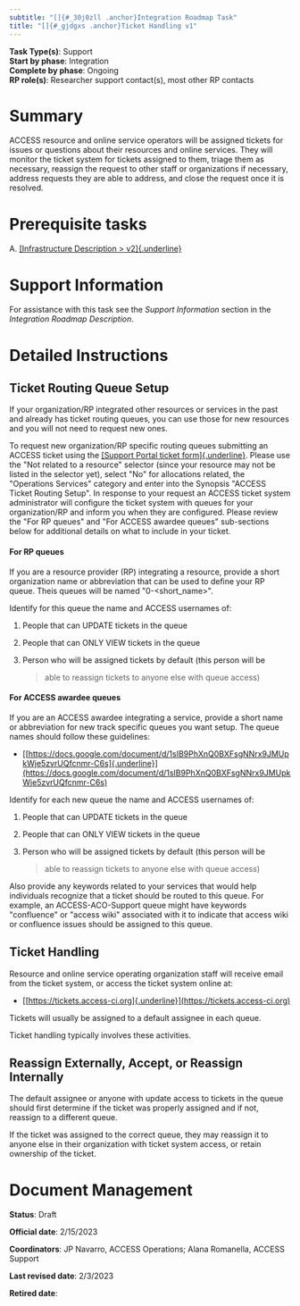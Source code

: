 ```yaml
---
subtitle: "[]{#_30j0zll .anchor}Integration Roadmap Task"
title: "[]{#_gjdgxs .anchor}Ticket Handling v1"
---
```


**Task Type(s)**: Support\
**Start by phase**: Integration\
**Complete by phase**: Ongoing\
**RP role(s)**: Researcher support contact(s), most other RP contacts

# Summary

ACCESS resource and online service operators will be assigned tickets
for issues or questions about their resources and online services. They
will monitor the ticket system for tickets assigned to them, triage them
as necessary, reassign the request to other staff or organizations if
necessary, address requests they are able to address, and close the
request once it is resolved.

# Prerequisite tasks

A.  [[Infrastructure Description
    > v2]{.underline}](https://docs.google.com/document/d/17vqEoF5lM_eZwBCzkjGwcqkMCiKAOpmfCJWJTGsE42k/edit?usp=share_link)

# Support Information

For assistance with this task see the *Support Information* section in
the *Integration Roadmap Description*.

# Detailed Instructions

## Ticket Routing Queue Setup

If your organization/RP integrated other resources or services in the
past and already has ticket routing queues, you can use those for new
resources and you will not need to request new ones.

To request new organization/RP specific routing queues submitting an
ACCESS ticket using the [[Support Portal ticket
form]{.underline}](https://support.access-ci.org/open-a-ticket). Please
use the "Not related to a resource" selector (since your resource may
not be listed in the selector yet), select "No" for allocations related,
the "Operations Services" category and enter into the Synopsis "ACCESS
Ticket Routing Setup". In response to your request an ACCESS ticket
system administrator will configure the ticket system with queues for
your organization/RP and inform you when they are configured. Please
review the "For RP queues" and "For ACCESS awardee queues" sub-sections
below for additional details on what to include in your ticket.

#### For RP queues

If you are a resource provider (RP) integrating a resource, provide a
short organization name or abbreviation that can be used to define your
RP queue. Theis queues will be named "0-\<short_name\>".

Identify for this queue the name and ACCESS usernames of:

1.  People that can UPDATE tickets in the queue

2.  People that can ONLY VIEW tickets in the queue

3.  Person who will be assigned tickets by default (this person will be
    > able to reassign tickets to anyone else with queue access)

#### For ACCESS awardee queues

If you are an ACCESS awardee integrating a service, provide a short name
or abbreviation for new track specific queues you want setup. The queue
names should follow these guidelines:

-   [[https://docs.google.com/document/d/1sIB9PhXnQ0BXFsgNNrx9JMUpkWje5zvrUQfcnmr-C6s]{.underline}](https://docs.google.com/document/d/1sIB9PhXnQ0BXFsgNNrx9JMUpkWje5zvrUQfcnmr-C6s)

Identify for each new queue the name and ACCESS usernames of:

1.  People that can UPDATE tickets in the queue

2.  People that can ONLY VIEW tickets in the queue

3.  Person who will be assigned tickets by default (this person will be
    > able to reassign tickets to anyone else with queue access)

Also provide any keywords related to your services that would help
individuals recognize that a ticket should be routed to this queue. For
example, an ACCESS-ACO-Support queue might have keywords "confluence" or
"access wiki" associated with it to indicate that access wiki or
confluence issues should be assigned to this queue.

## Ticket Handling

Resource and online service operating organization staff will receive
email from the ticket system, or access the ticket system online at:

-   [[https://tickets.access-ci.org]{.underline}](https://tickets.access-ci.org)

Tickets will usually be assigned to a default assignee in each queue.

Ticket handling typically involves these activities.

## Reassign Externally, Accept, or Reassign Internally

The default assignee or anyone with update access to tickets in the
queue should first determine if the ticket was properly assigned and if
not, reassign to a different queue.

If the ticket was assigned to the correct queue, they may reassign it to
anyone else in their organization with ticket system access, or retain
ownership of the ticket.

# Document Management

**Status**: Draft

**Official date**: 2/15/2023

**Coordinators**: JP Navarro, ACCESS Operations; Alana Romanella, ACCESS
Support

**Last revised date**: 2/3/2023

**Retired date**:
